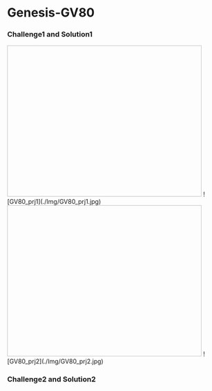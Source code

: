 # Genesis-GV80

### Challenge1 and Solution1
<img scr="/Img/GV80_prj1.jpg" width="450p" height="350px">
![GV80_prj1](./Img/GV80_prj1.jpg)
<img scr="/Img/GV80_prj2.jpg" width="450p" height="350px">
![GV80_prj2](./Img/GV80_prj2.jpg)

### Challenge2 and Solution2